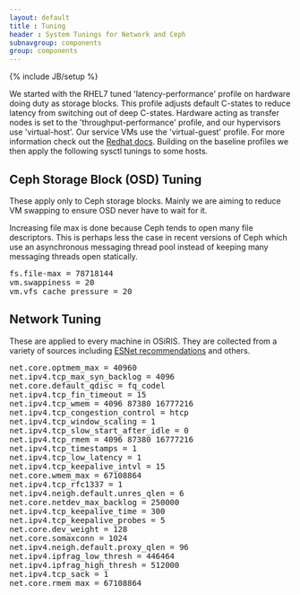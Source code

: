 ```yaml
---
layout: default
title : Tuning
header : System Tunings for Network and Ceph
subnavgroup: components
group: components
---
```

{% include JB/setup %}

We started with the RHEL7 tuned 'latency-performance' profile on hardware doing duty as storage blocks.  This profile adjusts default C-states to reduce latency from switching out of deep C-states.  Hardware acting as transfer nodes is set to the 'throughput-performance' profile, and our hypervisors use 'virtual-host'.  Our service VMs use the 'virtual-guest' profile.  For more information check out the <a href="https://access.redhat.com/documentation/en-US/Red_Hat_Enterprise_Linux/7/html/Performance_Tuning_Guide/chap-Red_Hat_Enterprise_Linux-Performance_Tuning_Guide-Tuned.html#ch-Tuned-overview">Redhat docs</a>.
Building on the baseline profiles we then apply the following sysctl tunings to some hosts.

## Ceph Storage Block (OSD) Tuning

These apply only to Ceph storage blocks.  Mainly we are aiming to reduce VM swapping to ensure OSD never have to wait for it.  

Increasing file max is done because Ceph tends to open many file descriptors.  This is perhaps less the case in recent versions of Ceph which use an asynchronous messaging thread pool instead of keeping many messaging threads open statically.  

<pre>
fs.file-max = 78718144
vm.swappiness = 20
vm.vfs_cache_pressure = 20
</pre>

## Network Tuning

These are applied to every machine in OSiRIS.  They are collected from a variety of sources including <a href="https://fasterdata.es.net/host-tuning/linux/">ESNet recommendations</a> and others.  


<pre>
net.core.optmem_max = 40960
net.ipv4.tcp_max_syn_backlog = 4096
net.core.default_qdisc = fq_codel
net.ipv4.tcp_fin_timeout = 15
net.ipv4.tcp_wmem = 4096 87380 16777216
net.ipv4.tcp_congestion_control = htcp
net.ipv4.tcp_window_scaling = 1
net.ipv4.tcp_slow_start_after_idle = 0
net.ipv4.tcp_rmem = 4096 87380 16777216
net.ipv4.tcp_timestamps = 1
net.ipv4.tcp_low_latency = 1
net.ipv4.tcp_keepalive_intvl = 15
net.core.wmem_max = 67108864
net.ipv4.tcp_rfc1337 = 1
net.ipv4.neigh.default.unres_qlen = 6
net.core.netdev_max_backlog = 250000
net.ipv4.tcp_keepalive_time = 300
net.ipv4.tcp_keepalive_probes = 5
net.core.dev_weight = 128
net.core.somaxconn = 1024
net.ipv4.neigh.default.proxy_qlen = 96
net.ipv4.ipfrag_low_thresh = 446464
net.ipv4.ipfrag_high_thresh = 512000
net.ipv4.tcp_sack = 1
net.core.rmem_max = 67108864
</pre>

